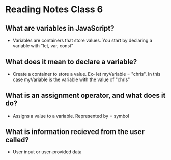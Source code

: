 # Reading Notes Class 6

## What are variables in JavaScript?

* Variables are containers that store values. You start by declaring a variable with "let, var, const"

## What does it mean to declare a variable?

* Create a container to store a value. Ex- let myVariable = "chris". In this case myVariable is the variable with the value of "chris"

## What is an assignment operator, and what does it do?

* Assigns a value to a variable. Represented by = symbol

## What is information recieved from the user called?

* User input or user-provided data
